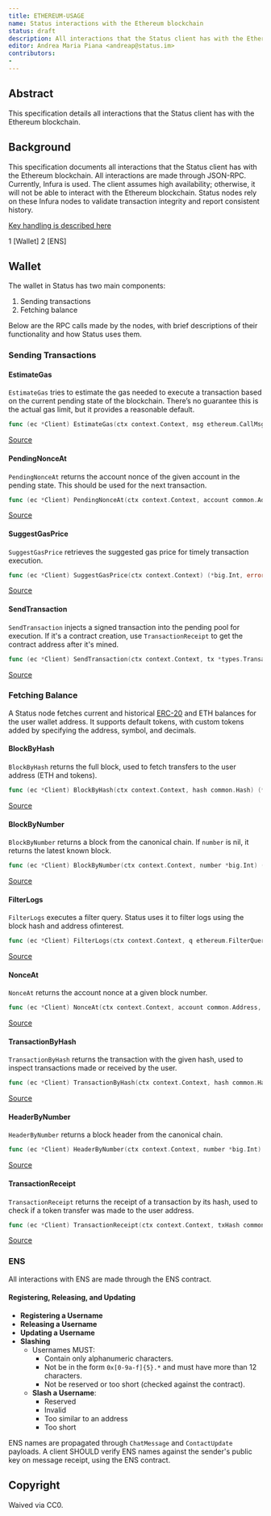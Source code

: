 ```yaml
---
title: ETHEREUM-USAGE
name: Status interactions with the Ethereum blockchain
status: draft
description: All interactions that the Status client has with the Ethereum blockchain.
editor: Andrea Maria Piana <andreap@status.im>
contributors:
- 
---
```


## Abstract

This specification details all interactions
that the Status client has with the Ethereum blockchain.

## Background

This specification documents all interactions
that the Status client has with the Ethereum blockchain.
All interactions are made through JSON-RPC.
Currently, Infura is used.
The client assumes high availability;
otherwise, it will not be able to interact with the Ethereum blockchain.
Status nodes rely on these Infura nodes
to validate transaction integrity and report consistent history.

[Key handling is described here](https://rfc.vac.dev/status/9/ethereum-usage.md)

1 [Wallet]
2 [ENS]

## Wallet

The wallet in Status has two main components:

1. Sending transactions
2. Fetching balance

Below are the RPC calls made by the nodes,
with brief descriptions of their functionality and how Status
uses them.

### Sending Transactions

#### EstimateGas

`EstimateGas` tries to estimate the gas needed
to execute a transaction based on the current pending state of the blockchain.
There’s no guarantee this is the actual gas limit, but it provides a reasonable default.

```go
func (ec *Client) EstimateGas(ctx context.Context, msg ethereum.CallMsg)(uint64, error)
```

[Source](https://github.com/ethereum/go-ethereum/blob/26d271dfbba1367326dec38068f9df828d462c61/ethclient/ethclient.go#L499)

#### PendingNonceAt

`PendingNonceAt` returns the account nonce of the given account in the pending state.
This should be used for the next transaction.

```go
func (ec *Client) PendingNonceAt(ctx context.Context, account common.Address) (uint64, error)
```

[Source](https://github.com/ethereum/go-ethereum/blob/26d271dfbba1367326dec38068f9df828d462c61/ethclient/ethclient.go#L440)

#### SuggestGasPrice

`SuggestGasPrice` retrieves the suggested gas price for timely transaction execution.

```go
func (ec *Client) SuggestGasPrice(ctx context.Context) (*big.Int, error)
```

[Source](https://github.com/ethereum/go-ethereum/blob/26d271dfbba1367326dec38068f9df828d462c61/ethclient/ethclient.go#L487)

#### SendTransaction

`SendTransaction` injects a signed transaction into the pending pool for execution.
If it's a contract creation, use `TransactionReceipt`
to get the contract address after it's mined.

```go
func (ec *Client) SendTransaction(ctx context.Context, tx *types.Transaction) error
```

[Source](https://github.com/ethereum/go-ethereum/blob/26d271dfbba1367326dec38068f9df828d462c61/ethclient/ethclient.go#L512)

### Fetching Balance

A Status node fetches current and historical [ERC-20](https://eips.ethereum.org/EIPS/eip-20)
and ETH balances for the user wallet address.
It supports default tokens, with custom tokens added
by specifying the address, symbol, and decimals.

#### BlockByHash

`BlockByHash` returns the full block,
used to fetch transfers to the user address (ETH and tokens).

```go
func (ec *Client) BlockByHash(ctx context.Context, hash common.Hash) (*types.Block, error)
```

[Source](https://github.com/ethereum/go-ethereum/blob/26d271dfbba1367326dec38068f9df828d462c61/ethclient/ethclient.go#L78)

#### BlockByNumber

`BlockByNumber` returns a block from the canonical chain. If `number` is nil,
it returns the latest known block.

```go
func (ec *Client) BlockByNumber(ctx context.Context, number *big.Int) (*types.Block, error)
```

[Source](https://github.com/ethereum/go-ethereum/blob/26d271dfbba1367326dec38068f9df828d462c61/ethclient/ethclient.go#L82)

#### FilterLogs

`FilterLogs` executes a filter query.
Status uses it to filter logs using the block hash and address ofinterest.

```go
func (ec *Client) FilterLogs(ctx context.Context, q ethereum.FilterQuery) ([]types.Log, error)
```

[Source](https://github.com/ethereum/go-ethereum/blob/26d271dfbba1367326dec38068f9df828d462c61/ethclient/ethclient.go#L377)

#### NonceAt

`NonceAt` returns the account nonce at a given block number.

```go
func (ec *Client) NonceAt(ctx context.Context, account common.Address, blockNumber *big.Int) (uint64, error)
```

[Source](https://github.com/ethereum/go-ethereum/blob/26d271dfbba1367326dec38068f9df828d462c61/ethclient/ethclient.go#L366)

#### TransactionByHash

`TransactionByHash` returns the transaction with the given hash,
used to inspect transactions made or received by the user.

```go
func (ec *Client) TransactionByHash(ctx context.Context, hash common.Hash) (tx *types.Transaction, isPending bool, err error)
```

[Source](https://github.com/ethereum/go-ethereum/blob/26d271dfbba1367326dec38068f9df828d462c61/ethclient/ethclient.go#L202)

#### HeaderByNumber

`HeaderByNumber` returns a block header from the canonical chain.

```go
func (ec *Client) HeaderByNumber(ctx context.Context, number *big.Int) (*types.Header, error)
```

[Source](https://github.com/ethereum/go-ethereum/blob/26d271dfbba1367326dec38068f9df828d462c61/ethclient/ethclient.go#L172)

#### TransactionReceipt

`TransactionReceipt` returns the receipt of a transaction by its hash,
used to check if a token transfer was made to the user address.

```go
func (ec *Client) TransactionReceipt(ctx context.Context, txHash common.Hash) (*types.Receipt, error)
```

[Source](https://github.com/ethereum/go-ethereum/blob/26d271dfbba1367326dec38068f9df828d462c61/ethclient/ethclient.go#L270)

### ENS

All interactions with ENS are made through the ENS contract.

#### Registering, Releasing, and Updating

- **Registering a Username**
- **Releasing a Username**
- **Updating a Username**
- **Slashing**
  - Usernames MUST:
    - Contain only alphanumeric characters.
    - Not be in the form `0x[0-9a-f]{5}.*` and must have more than 12 characters.
    - Not be reserved or too short (checked against the contract).
  - **Slash a Username**:
    - Reserved
    - Invalid
    - Too similar to an address
    - Too short

ENS names are propagated through `ChatMessage` and `ContactUpdate` payloads.
A client SHOULD verify ENS names against the sender's public key
on message receipt, using the ENS contract.

## Copyright

Waived via CC0.
